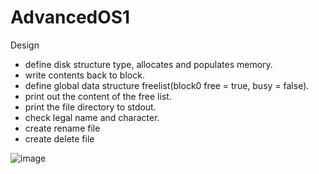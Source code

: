 # AdvancedOS1

Design

- define disk structure type, allocates and populates memory.
- write contents back to block.
- define global data structure freelist(block0 free = true, busy = false).
- print out the content of the free list.
- print the file directory to stdout.
- check legal name and character.
- create rename file
- create delete file

![image](https://user-images.githubusercontent.com/106338181/171784790-d1c7a4ab-2839-4b9b-8db2-fcfeb773826b.png)
